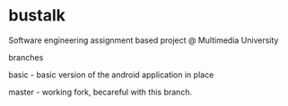 # bustalk
Software engineering assignment based project @ Multimedia University

branches

basic       - basic version of the android application in place

master      - working fork, becareful with this branch.
